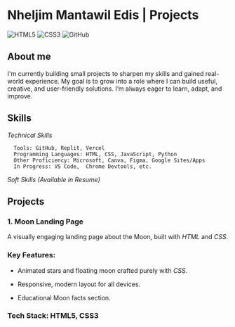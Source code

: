 # Nheljim Mantawil Edis | Projects

![HTML5](https://img.shields.io/badge/HTML5-E34F26?logo=html5&logoColor=white)
![CSS3](https://img.shields.io/badge/CSS3-1572B6?logo=css3&logoColor=white)
![GitHub](https://img.shields.io/badge/GitHub-181717?logo=github&logoColor=white)

## About me
I'm currently building small projects to sharpen my skills and gained real-world experience. My goal is to grow into a role where I can build useful, creative, and user-friendly solutions. I’m always eager to learn, adapt, and improve.


## Skills
*Technical Skills*

      Tools: GitHub, Replit, Vercel
      Programming Languages: HTML, CSS, JavaScript, Python
      Other Proficiency: Microsoft, Canva, Figma, Google Sites/Apps
      In Progress: VS Code,  Chrome Devtools, etc.

*Soft Skills*
      *(Available in Resume)*


## Projects

### 1. Moon Landing Page
A visually engaging landing page about the Moon, built with *HTML* and *CSS*.

### Key Features:

* Animated stars and floating moon crafted purely with *CSS*.

* Responsive, modern layout for all devices.

* Educational Moon facts section.

### Tech Stack: **HTML5**, **CSS3**





 


